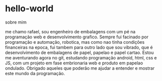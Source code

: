# hello-world
sobre mim

me chamo rafael, sou engenheiro de embalagens com um pé na programação web e desenvolvimento grafico.
Sempre fui facinado por programação e automação, robotica, mas como nao tinha condições financeiras na epoca, fui tambem para outro lado que sou vibrado, que é desenvolvimento de embalagens de papel, papelao e papel cartao.
Estou me aventurando agora no git, estudando programação android, html, css e JS, com um projeto em fase embrionaria web e produto em papelao ondulado.
Obrigado aqueles que poderão me ajudar a entender e mostrar este mundo da programação.
